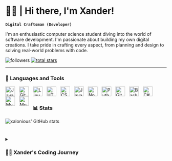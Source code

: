 
# 👋🏼 | Hi there, I'm Xander!

**`Digital Craftsman (Developer)`**

I'm an enthusiastic computer science student diving into the world of software development. I'm passionate about building my own digital creations. I take pride in crafting every aspect, from planning and design to solving real-world problems with code.

<p align="left">
   <img alt="followers" title="Follow me on Github" src="https://custom-icon-badges.demolab.com/github/followers/xalonious?color=236ad3&labelColor=1155ba&style=for-the-badge&logo=person-add&label=Follow&logoColor=white"/></a>
   <a href="https://github.com/xalonious?tab=repositories&sort=stargazers">
   <img alt="total stars" title="Total stars on GitHub" src="https://custom-icon-badges.demolab.com/github/stars/xalonious?color=55960c&style=for-the-badge&labelColor=488207&logo=star"/></a>
</p>

---

### 🧰 Languages and Tools

<img align="left" alt="Java" width="30px" style="padding-right:10px;" src="https://cdn.jsdelivr.net/gh/devicons/devicon/icons/java/java-original.svg"/>
<img align="left" alt="Git" width="30px" style="padding-right:10px;" src="https://cdn.jsdelivr.net/gh/devicons/devicon/icons/git/git-original.svg" />
<img align="left" alt="Linux" width="30px" style="padding-right:10px;" src="https://cdn.jsdelivr.net/gh/devicons/devicon/icons/linux/linux-original.svg" />
<img align="left" alt="HTML" width="30px" style="padding-right:10px;" src="https://cdn.jsdelivr.net/gh/devicons/devicon/icons/html5/html5-plain.svg" />
<img align="left" alt="CSS" width="30px" style="padding-right:10px;" src="https://cdn.jsdelivr.net/gh/devicons/devicon/icons/css3/css3-plain.svg" />
<img align="left" alt="JavaScript" width="30px" style="padding-right:10px;" src="https://cdn.jsdelivr.net/gh/devicons/devicon/icons/javascript/javascript-plain.svg" />
<img align="left" alt="NodeJS" width="30px" style="padding-right:10px;" src="https://cdn.jsdelivr.net/gh/devicons/devicon/icons/nodejs/nodejs-original.svg" />
<img align="left" alt="Python" width="30px" style="padding-right:10px;" src="https://cdn.jsdelivr.net/gh/devicons/devicon/icons/python/python-plain.svg" />
<img align="left" alt="GitHub" width="30px" style="padding-right:10px;" src="https://cdn.jsdelivr.net/gh/devicons/devicon/icons/github/github-original.svg" />
<img align="left" alt="Bash" width="30px" style="padding-right:10px;" src="https://cdn.jsdelivr.net/gh/devicons/devicon/icons/bash/bash-original.svg" />
<img align="left" alt="C#" width="30px" style="padding-right:10px;" src="https://cdn.jsdelivr.net/gh/devicons/devicon/icons/csharp/csharp-plain.svg" />
<img align="left" alt="MySQL" width="30px" style="padding-right:10px; "src="https://cdn.jsdelivr.net/gh/devicons/devicon@latest/icons/mysql/mysql-original.svg" />
<img align="left" alt="MongoDB" width="30px" style="padding-right:10px;" src="https://cdn.jsdelivr.net/gh/devicons/devicon/icons/mongodb/mongodb-plain.svg" />

<br />

#

### 📊 Stats

![xalonious' GitHub stats](https://github-readme-stats.vercel.app/api?username=xalonious&show_icons=true&theme=gruvbox)

<!-- ![GitHub Streak](https://streak-stats.demolab.com?user=ForrestKnight&theme=gruvbox&border_radius=4.5) -->

#

<details>
   <summary><h3>👨‍💻 Xander's Coding Journey</h3></summary>

I got into programming when I was quite young, just tinkering with things and trying to figure out how stuff works. It all started with me playing around with Discord bots, which was like a gateway into the world of software development for me. I found it fascinating being able to create something out of nothing.

Nowadays, I'm knee-deep in my computer science studies, and let me tell you, it's a wild ride. I'm constantly learning new things, especially about Java and JavaScript. But it's not just about learning languages; it's about understanding the whole ecosystem of tools and frameworks that make software possible.

My studies have taken me on some interesting detours. I've spent hours poring over lines of code, trying to decipher how it all fits together. And let me tell you, Unix and Linux systems? They're like a whole other world to explore. Plus, I've been grappling with some pretty abstract theoretical concepts, trying to wrap my head around the deeper principles behind coding.

At first, I was all about building cool Discord bots, but then I realized I wanted to be more versatile. So, I started learning about both front-end and back-end development—how to make stuff look good and how to make it work even better.

By the time I finish my studies, I'll be armed with all the knowledge and skills I need to take on whatever challenges come my way. And believe me, I'm ready to make some waves in the world of software once again. So, brace yourself because big things are coming, and I'm just getting started!








